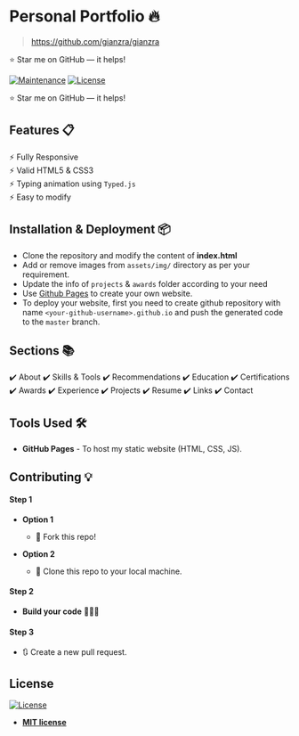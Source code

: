 # Personal Portfolio 🔥

> https://github.com/gianzra/gianzra

:star: Star me on GitHub — it helps!

[![Maintenance](https://img.shields.io/badge/maintained-yes-green.svg)](https://github.com/rajaprerak/fachridantm.github.io/commits/master)
[![License](http://img.shields.io/:license-mit-blue.svg?style=flat-square)](http://badges.mit-license.org)

:star: Star me on GitHub — it helps!

## Features 📋

⚡️ Fully Responsive\
⚡️ Valid HTML5 & CSS3\
⚡️ Typing animation using `Typed.js`\
⚡️ Easy to modify

## Installation & Deployment 📦

- Clone the repository and modify the content of <b>index.html</b>
- Add or remove images from `assets/img/` directory as per your requirement.
- Update the info of `projects` & `awards` folder according to your need
- Use [Github Pages](https://create-react-app.dev/docs/deployment/#github-pages) to create your own website.
- To deploy your website, first you need to create github repository with name `<your-github-username>.github.io` and push the generated code to the `master` branch.

## Sections 📚

✔️ About
✔️ Skills & Tools
✔️ Recommendations
✔️ Education
✔️ Certifications
✔️ Awards
✔️ Experience
✔️ Projects
✔️ Resume
✔️ Links
✔️ Contact

## Tools Used 🛠️

- <b>GitHub Pages</b> - To host my static website (HTML, CSS, JS).

## Contributing 💡

#### Step 1

- **Option 1**

  - 🍴 Fork this repo!

- **Option 2**
  - 👯 Clone this repo to your local machine.

#### Step 2

- **Build your code** 🔨🔨🔨

#### Step 3

- 🔃 Create a new pull request.

## License

[![License](http://img.shields.io/:license-mit-blue.svg?style=flat-square)](http://badges.mit-license.org)

- **[MIT license](http://opensource.org/licenses/mit-license.php)**
